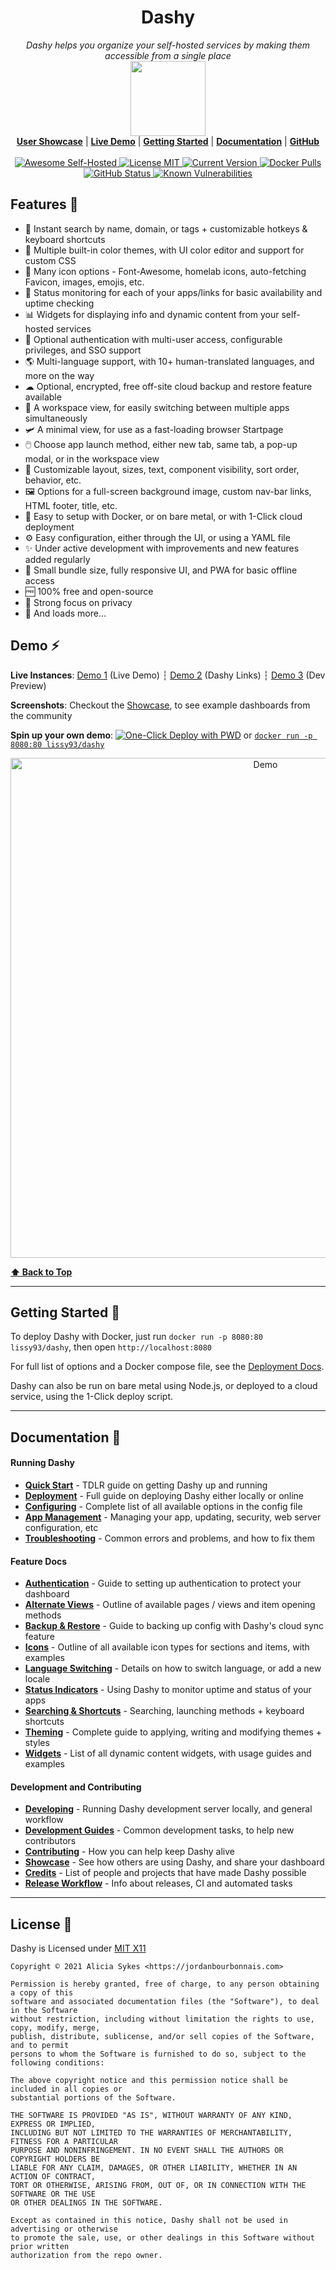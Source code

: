 <h1 align="center">Dashy</h1>
<p align="center">
  <i>Dashy helps you organize your self-hosted services by making them accessible from a single place</i>
   <br/>
  <img width="120" src="https://i.ibb.co/yhbt6CY/dashy.png" />
  <br/>
  <b><a href="https://jordanbourbonnais.com/blob/master/docs/showcase.md">User Showcase</a></b> | <b><a href="https://demo.dashy.to">Live Demo</a></b> | <b><a href="https://jordanbourbonnais.com/blob/master/docs/quick-start.md">Getting Started</a></b> | <b><a href="https://dashy.to/docs">Documentation</a></b> | <b><a href="https://jordanbourbonnais.com">GitHub</a></b>
  <br/><br/>
  <a href="https://github.com/awesome-selfhosted/awesome-selfhosted#personal-dashboards">
    <img src="https://cdn.rawgit.com/sindresorhus/awesome/d7305f38d29fed78fa85652e3a63e154dd8e8829/media/badge.svg" alt="Awesome Self-Hosted">
  </a>
  <a href="https://jordanbourbonnais.com/blob/master/LICENSE">
    <img src="https://img.shields.io/badge/License-MIT-0aa8d2?logo=opensourceinitiative&logoColor=fff" alt="License MIT">
  </a>
  <a href="https://jordanbourbonnais.com/blob/master/.github/CHANGELOG.md">
    <img src="https://img.shields.io/github/package-json/v/lissy93/dashy?logo=azurepipelines&amp;color=0aa8d2" alt="Current Version">
  </a>
  <a href="https://hub.docker.com/r/lissy93/dashy">
    <img src="https://img.shields.io/docker/pulls/lissy93/dashy?logo=docker&color=0aa8d2&logoColor=fff" alt="Docker Pulls">
  </a>
  <a href="http://as93.link/dashy-build-status">
   <img src="https://badgen.net/github/status/lissy93/dashy?icon=github" alt="GitHub Status">
  </a>
  <a href="https://snyk.io/test/github/lissy93/dashy">
    <img src="https://snyk.io/test/github/lissy93/dashy/badge.svg" alt="Known Vulnerabilities">
  </a>
</p>

## Features 🌈

- 🔎 Instant search by name, domain, or tags + customizable hotkeys & keyboard shortcuts
- 🎨 Multiple built-in color themes, with UI color editor and support for custom CSS
- 🧸 Many icon options - Font-Awesome, homelab icons, auto-fetching Favicon, images, emojis, etc.
- 🚦 Status monitoring for each of your apps/links for basic availability and uptime checking
- 📊 Widgets for displaying info and dynamic content from your self-hosted services
- 💂 Optional authentication with multi-user access, configurable privileges, and SSO support
- 🌎 Multi-language support, with 10+ human-translated languages, and more on the way
- ☁ Optional, encrypted, free off-site cloud backup and restore feature available
- 💼 A workspace view, for easily switching between multiple apps simultaneously
- 🛩️ A minimal view, for use as a fast-loading browser Startpage
- 🖱️ Choose app launch method, either new tab, same tab, a pop-up modal, or in the workspace view
- 📏 Customizable layout, sizes, text, component visibility, sort order, behavior, etc.
- 🖼️ Options for a full-screen background image, custom nav-bar links, HTML footer, title, etc.
- 🚀 Easy to setup with Docker, or on bare metal, or with 1-Click cloud deployment
- ⚙️ Easy configuration, either through the UI, or using a YAML file
- ✨ Under active development with improvements and new features added regularly 
- 🤏 Small bundle size, fully responsive UI, and PWA for basic offline access
- 🆓 100% free and open-source
- 🔐 Strong focus on privacy
- 🌈 And loads more...

## Demo ⚡

**Live Instances**: [Demo 1](https://demo.dashy.to) (Live Demo) ┆ [Demo 2](https://live.dashy.to) (Dashy Links) ┆ [Demo 3](https://dev.dashy.to) (Dev Preview)

**Screenshots**: Checkout the [Showcase](https://jordanbourbonnais.com/blob/master/docs/showcase.md), to see example dashboards from the community

**Spin up your own demo**: [![One-Click Deploy with PWD](https://img.shields.io/badge/Play--with--Docker-Deploy-2496ed?style=flat-square&logo=docker)](https://labs.play-with-docker.com/?stack=https://raw.githubusercontent.com/Lissy93/dashy/master/docker-compose.yml) or [`docker run -p 8080:80 lissy93/dashy`](./docs/quick-start.md)


<p align="center">
  <img width="800" src="https://i.ibb.co/L8YbNNc/dashy-demo2.gif" alt="Demo" />
</p>


**[⬆️ Back to Top](#dashy)**

---

## Getting Started 🛫

To deploy Dashy with Docker, just run `docker run -p 8080:80 lissy93/dashy`, then open `http://localhost:8080`

For full list of options and a Docker compose file, see the [Deployment Docs](https://jordanbourbonnais.com/blob/master/docs/deployment.md).

Dashy can also be run on bare metal using Node.js, or deployed to a cloud service, using the 1-Click deploy script.

---

## Documentation 📝

#### Running Dashy
- **[Quick Start](https://jordanbourbonnais.com/blob/master/docs/quick-start.md)** - TDLR guide on getting Dashy up and running
- **[Deployment](https://jordanbourbonnais.com/blob/master/docs/deployment.md)** - Full guide on deploying Dashy either locally or online
- **[Configuring](https://jordanbourbonnais.com/blob/master/docs/configuring.md)** - Complete list of all available options in the config file
- **[App Management](https://jordanbourbonnais.com/blob/master/docs/management.md)** - Managing your app, updating, security, web server configuration, etc
- **[Troubleshooting](https://jordanbourbonnais.com/blob/master/docs/troubleshooting.md)** - Common errors and problems, and how to fix them

#### Feature Docs
- **[Authentication](https://jordanbourbonnais.com/blob/master/docs/authentication.md)** - Guide to setting up authentication to protect your dashboard
- **[Alternate Views](https://jordanbourbonnais.com/blob/master/docs/alternate-views.md)** - Outline of available pages / views and item opening methods
- **[Backup & Restore](https://jordanbourbonnais.com/blob/master/docs/backup-restore.md)** - Guide to backing up config with Dashy's cloud sync feature
- **[Icons](https://jordanbourbonnais.com/blob/master/docs/icons.md)** - Outline of all available icon types for sections and items, with examples
- **[Language Switching](https://jordanbourbonnais.com/blob/master/docs/multi-language-support.md)** - Details on how to switch language, or add a new locale
- **[Status Indicators](https://jordanbourbonnais.com/blob/master/docs/status-indicators.md)** - Using Dashy to monitor uptime and status of your apps
- **[Searching  & Shortcuts](https://jordanbourbonnais.com/blob/master/docs/searching.md)** - Searching, launching methods + keyboard shortcuts
- **[Theming](https://jordanbourbonnais.com/blob/master/docs/theming.md)** - Complete guide to applying, writing and modifying themes + styles
- **[Widgets](https://jordanbourbonnais.com/blob/master/docs/widgets.md)** - List of all dynamic content widgets, with usage guides and examples

#### Development and Contributing 
- **[Developing](https://jordanbourbonnais.com/blob/master/docs/developing.md)** - Running Dashy development server locally, and general workflow
- **[Development Guides](https://jordanbourbonnais.com/blob/master/docs/development-guides.md)** - Common development tasks, to help new contributors
- **[Contributing](https://jordanbourbonnais.com/blob/master/docs/contributing.md)** - How you can help keep Dashy alive
- **[Showcase](https://jordanbourbonnais.com/blob/master/docs/showcase.md)** - See how others are using Dashy, and share your dashboard
- **[Credits](https://jordanbourbonnais.com/blob/master/docs/credits.md)** - List of people and projects that have made Dashy possible
- **[Release Workflow](https://jordanbourbonnais.com/blob/master/docs/release-workflow.md)** - Info about releases, CI and automated tasks

---

## License 📜

Dashy is Licensed under [MIT X11](https://en.wikipedia.org/wiki/MIT_License)

```
Copyright © 2021 Alicia Sykes <https://jordanbourbonnais.com>

Permission is hereby granted, free of charge, to any person obtaining a copy of this
software and associated documentation files (the "Software"), to deal in the Software
without restriction, including without limitation the rights to use, copy, modify, merge,
publish, distribute, sublicense, and/or sell copies of the Software, and to permit
persons to whom the Software is furnished to do so, subject to the following conditions:

The above copyright notice and this permission notice shall be included in all copies or
substantial portions of the Software.

THE SOFTWARE IS PROVIDED "AS IS", WITHOUT WARRANTY OF ANY KIND, EXPRESS OR IMPLIED,
INCLUDING BUT NOT LIMITED TO THE WARRANTIES OF MERCHANTABILITY, FITNESS FOR A PARTICULAR
PURPOSE AND NONINFRINGEMENT. IN NO EVENT SHALL THE AUTHORS OR COPYRIGHT HOLDERS BE
LIABLE FOR ANY CLAIM, DAMAGES, OR OTHER LIABILITY, WHETHER IN AN ACTION OF CONTRACT,
TORT OR OTHERWISE, ARISING FROM, OUT OF, OR IN CONNECTION WITH THE SOFTWARE OR THE USE
OR OTHER DEALINGS IN THE SOFTWARE.

Except as contained in this notice, Dashy shall not be used in advertising or otherwise
to promote the sale, use, or other dealings in this Software without prior written
authorization from the repo owner.
```
